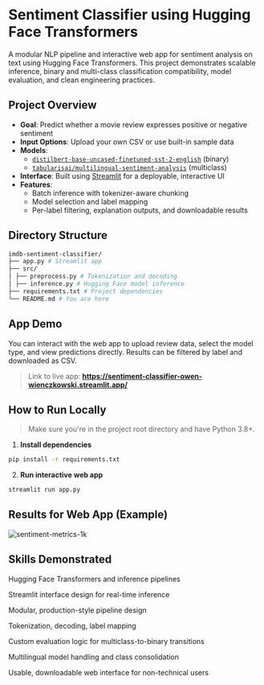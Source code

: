 ﻿# Sentiment Classifier using Hugging Face Transformers

A modular NLP pipeline and interactive web app for sentiment analysis on text using Hugging Face Transformers. This project demonstrates scalable inference, binary and multi-class classification compatibility, model evaluation, and clean engineering practices.

## Project Overview

- **Goal**: Predict whether a movie review expresses positive or negative sentiment
- **Input Options**: Upload your own CSV or use built-in sample data
- **Models**:
  - [`distilbert-base-uncased-finetuned-sst-2-english`](https://huggingface.co/distilbert/distilbert-base-uncased-finetuned-sst-2-english) (binary)
  - [`tabularisai/multilingual-sentiment-analysis`](https://huggingface.co/tabularisai/multilingual-sentiment-analysis) (multiclass)
- **Interface**: Built using [Streamlit](https://streamlit.io/) for a deployable, interactive UI
- **Features**:
  - Batch inference with tokenizer-aware chunking
  - Model selection and label mapping
  - Per-label filtering, explanation outputs, and downloadable results

## Directory Structure
```bash
imdb-sentiment-classifier/
├── app.py # Streamlit app
├── src/
│ ├── preprocess.py # Tokenization and decoding
│ ├── inference.py # Hugging Face model inference
├── requirements.txt # Project dependencies
└── README.md # You are here
```

## App Demo

You can interact with the web app to upload review data, select the model type, and view predictions directly. Results can be filtered by label and downloaded as CSV.

> Link to live app: **https://sentiment-classifier-owen-wienczkowski.streamlit.app/**

## How to Run Locally

> Make sure you're in the project root directory and have Python 3.8+.

1. **Install dependencies**
 ```bash
 pip install -r requirements.txt
 ```
2. **Run interactive web app**
  ```bash
  streamlit run app.py
  ```

## Results for Web App (Example)
![sentiment-metrics-1k](https://github.com/user-attachments/assets/165aab9c-a7a7-43e7-b962-0b31a2689733)

## Skills Demonstrated

Hugging Face Transformers and inference pipelines

Streamlit interface design for real-time inference

Modular, production-style pipeline design

Tokenization, decoding, label mapping

Custom evaluation logic for multiclass-to-binary transitions

Multilingual model handling and class consolidation

Usable, downloadable web interface for non-technical users
